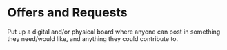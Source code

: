 # Offers and Requests

Put up a digital and/or physical board where anyone can post in something they need/would like, and anything they could contribute to.



